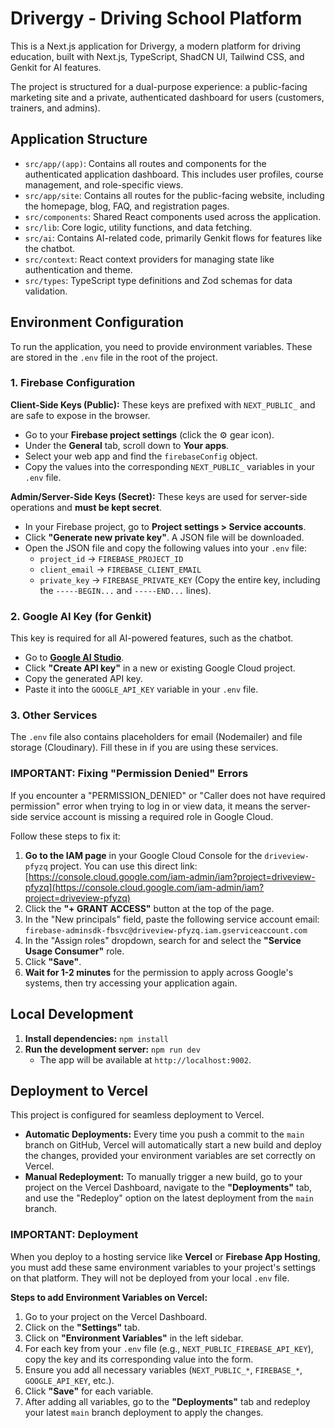 
# Drivergy - Driving School Platform

This is a Next.js application for Drivergy, a modern platform for driving education, built with Next.js, TypeScript, ShadCN UI, Tailwind CSS, and Genkit for AI features.

The project is structured for a dual-purpose experience: a public-facing marketing site and a private, authenticated dashboard for users (customers, trainers, and admins).

## Application Structure

- `src/app/(app)`: Contains all routes and components for the authenticated application dashboard. This includes user profiles, course management, and role-specific views.
- `src/app/site`: Contains all routes for the public-facing website, including the homepage, blog, FAQ, and registration pages.
- `src/components`: Shared React components used across the application.
- `src/lib`: Core logic, utility functions, and data fetching.
- `src/ai`: Contains AI-related code, primarily Genkit flows for features like the chatbot.
- `src/context`: React context providers for managing state like authentication and theme.
- `src/types`: TypeScript type definitions and Zod schemas for data validation.

## Environment Configuration

To run the application, you need to provide environment variables. These are stored in the `.env` file in the root of the project.

### 1. Firebase Configuration

**Client-Side Keys (Public):**
These keys are prefixed with `NEXT_PUBLIC_` and are safe to expose in the browser.
- Go to your **Firebase project settings** (click the ⚙️ gear icon).
- Under the **General** tab, scroll down to **Your apps**.
- Select your web app and find the `firebaseConfig` object.
- Copy the values into the corresponding `NEXT_PUBLIC_` variables in your `.env` file.

**Admin/Server-Side Keys (Secret):**
These keys are used for server-side operations and **must be kept secret**.
- In your Firebase project, go to **Project settings > Service accounts**.
- Click **"Generate new private key"**. A JSON file will be downloaded.
- Open the JSON file and copy the following values into your `.env` file:
    - `project_id` -> `FIREBASE_PROJECT_ID`
    - `client_email` -> `FIREBASE_CLIENT_EMAIL`
    - `private_key` -> `FIREBASE_PRIVATE_KEY` (Copy the entire key, including the `-----BEGIN...` and `-----END...` lines).

### 2. Google AI Key (for Genkit)

This key is required for all AI-powered features, such as the chatbot.
- Go to [**Google AI Studio**](https://aistudio.google.com/app/apikey).
- Click **"Create API key"** in a new or existing Google Cloud project.
- Copy the generated API key.
- Paste it into the `GOOGLE_API_KEY` variable in your `.env` file.

### 3. Other Services
The `.env` file also contains placeholders for email (Nodemailer) and file storage (Cloudinary). Fill these in if you are using these services.

### IMPORTANT: Fixing "Permission Denied" Errors

If you encounter a "PERMISSION_DENIED" or "Caller does not have required permission" error when trying to log in or view data, it means the server-side service account is missing a required role in Google Cloud.

Follow these steps to fix it:

1.  **Go to the IAM page** in your Google Cloud Console for the `driveview-pfyzq` project. You can use this direct link: [https://console.cloud.google.com/iam-admin/iam?project=driveview-pfyzq](https://console.cloud.google.com/iam-admin/iam?project=driveview-pfyzq)
2.  Click the **"+ GRANT ACCESS"** button at the top of the page.
3.  In the "New principals" field, paste the following service account email:
    `firebase-adminsdk-fbsvc@driveview-pfyzq.iam.gserviceaccount.com`
4.  In the "Assign roles" dropdown, search for and select the **"Service Usage Consumer"** role.
5.  Click **"Save"**.
6.  **Wait for 1-2 minutes** for the permission to apply across Google's systems, then try accessing your application again.

## Local Development

1.  **Install dependencies:** `npm install`
2.  **Run the development server:** `npm run dev`
    - The app will be available at `http://localhost:9002`.

## Deployment to Vercel

This project is configured for seamless deployment to Vercel.

- **Automatic Deployments:** Every time you push a commit to the `main` branch on GitHub, Vercel will automatically start a new build and deploy the changes, provided your environment variables are set correctly on Vercel.
- **Manual Redeployment:** To manually trigger a new build, go to your project on the Vercel Dashboard, navigate to the **"Deployments"** tab, and use the "Redeploy" option on the latest deployment from the `main` branch.

### IMPORTANT: Deployment
When you deploy to a hosting service like **Vercel** or **Firebase App Hosting**, you must add these same environment variables to your project's settings on that platform. They will not be deployed from your local `.env` file.

**Steps to add Environment Variables on Vercel:**
1.  Go to your project on the Vercel Dashboard.
2.  Click on the **"Settings"** tab.
3.  Click on **"Environment Variables"** in the left sidebar.
4.  For each key from your `.env` file (e.g., `NEXT_PUBLIC_FIREBASE_API_KEY`), copy the key and its corresponding value into the form.
5.  Ensure you add all necessary variables (`NEXT_PUBLIC_*`, `FIREBASE_*`, `GOOGLE_API_KEY`, etc.).
6.  Click **"Save"** for each variable.
7.  After adding all variables, go to the **"Deployments"** tab and redeploy your latest `main` branch deployment to apply the changes.
